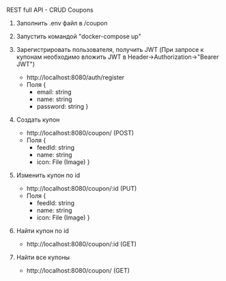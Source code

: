 REST full API - CRUD Coupons

1. Заполнить .env файл в /coupon

2. Запустить командой "docker-compose up"

3. Зарегистрировать пользователя, получить JWT (При запросе к купонам необходимо вложить JWT в Header->Authorization->"Bearer JWT")
    - http://localhost:8080/auth/register
    - Поля {
        - email: string
        - name: string
        - password: string
    }

4. Создать купон
    - http://localhost:8080/coupon/ (POST)
    - Поля {
        - feedId: string
        - name: string
        - icon: File (Image)
    }

5. Изменить купон по id
    - http://localhost:8080/coupon/:id (PUT)
    - Поля {
        - feedId: string
        - name: string
        - icon: File (Image)
    }

6. Найти купон по id
    - http://localhost:8080/coupon/:id (GET)
    
7. Найти все купоны 
    - http://localhost:8080/coupon/ (GET)

